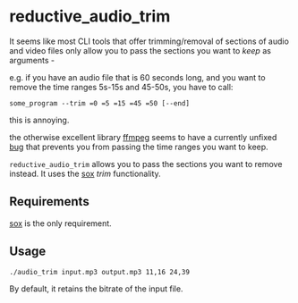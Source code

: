 # reductive_audio_trim

It seems like most CLI tools that offer trimming/removal of sections of audio and video files
only allow you to pass the sections you want to _keep_ as arguments -

e.g. if you have an audio file that is 60 seconds long, and you want to remove the time ranges 5s-15s and 45-50s, you have to call:

```
some_program --trim =0 =5 =15 =45 =50 [--end]
```

this is annoying.

the otherwise excellent library [ffmpeg](https://github.com/FFmpeg/FFmpeg) seems to have a currently unfixed [bug](https://trac.ffmpeg.org/ticket/4950) that prevents you from passing the time ranges you want to keep.

`reductive_audio_trim` allows you to pass the sections you want to remove instead. It uses the [sox](https://github.com/chirlu/sox) _trim_ functionality.


## Requirements
[sox](https://github.com/chirlu/sox) is the only requirement.

## Usage
```
./audio_trim input.mp3 output.mp3 11,16 24,39
```

By default, it retains the bitrate of the input file.